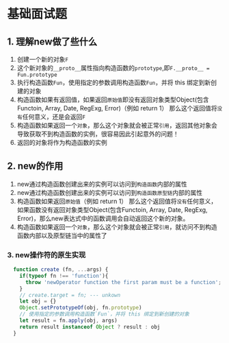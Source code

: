 # 基础面试题

## 1. 理解new做了些什么

1. 创建一个新的对象`F`
2. 这个新对象的`__proto__`属性指向构造函数的`prototype`,即`F.__proto__ = Fun.prototype`
3. 执行构造函数`Fun`，使用指定的参数调用构造函数`Fun`，并将 this 绑定到新创建的对象
4. 构造函数如果有返回值，如果返回`原始值`即没有返回对象类型Object(包含Functoin, Array, Date, RegExg, Error)（例如 return 1） 那么这个返回值将`没有`任何意义，还是会返回`F`
5. 构造函数如果返回一个`对象`，那么这个对象就会被正常`引用`，返回其他对象会导致获取不到构造函数的实例，很容易因此引起意外的问题！
6. 返回的对象将作为构造函数的实例

## 2. new的作用

1. new通过构造函数创建出来的实例可以访问到`构造函数`内部的属性
2. new通过构造函数创建出来的实例可以访问到`构造函数原型链`内部的属性
3. 构造函数如果返回`原始值`（例如 return 1） 那么这个返回值将`没有`任何意义，如果函数没有返回对象类型Object(包含Functoin, Array, Date, RegExg, Error)，那么new表达式中的函数调用会自动返回这个新的对象。
4. 构造函数如果返回一个`对象`，那么这个对象就会被正常`引用`，就访问不到构造函数内部以及原型链当中的属性了

### 3. new操作符的原生实现

```js
  function create (fn, ...args) {
    if(typeof fn !== 'function'){
      throw 'newOperator function the first param must be a function';
    }
    // create.target = fn; --- unkown
    let obj = {}
    Object.setPrototypeOf(obj, fn.prototype)
    // 使用指定的参数调用构造函数`Fun`，并将 this 绑定到新创建的对象
    let result = fn.apply(obj, args)
    return result instanceof Object ? result : obj
  }
```